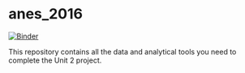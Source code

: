# anes_2016

[![Binder](https://mybinder.org/badge_logo.svg)](https://mybinder.org/v2/gh/jbartonthomas/anes_2016/master?filepath=anes_2016_analysis.ipynb)


This repository contains all the data and analytical tools you need to complete the Unit 2 project. 
